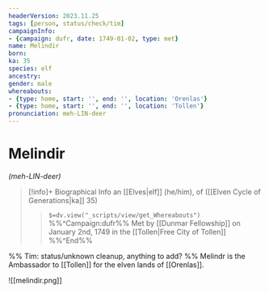 ```yaml
---
headerVersion: 2023.11.25
tags: [person, status/check/tim]
campaignInfo:
- {campaign: dufr, date: 1749-01-02, type: met}
name: Melindir
born:
ka: 35
species: elf
ancestry:
gender: male
whereabouts:
- {type: home, start: '', end: '', location: 'Orenlas'}
- {type: home, start: '', end: '', location: 'Tollen'}
pronunciation: meh-LIN-deer
---
```

# Melindir
*(meh-LIN-deer)*
>[!info]+ Biographical Info
> an [[Elves|elf]] (he/him), of ([[Elven Cycle of Generations|ka]] 35)
>> `$=dv.view("_scripts/view/get_Whereabouts")`
>> %%^Campaign:dufr%% Met by [[Dunmar Fellowship]] on January 2nd, 1749 in the [[Tollen|Free City of Tollen]] %%^End%%

%% Tim: status/unknown cleanup, anything to add? %%
Melindr is the Ambassador to [[Tollen]] for the elven lands of [[Orenlas]].

![[melindir.png]]